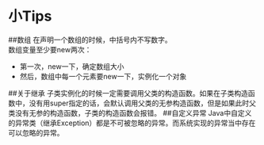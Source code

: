 小Tips
======
##数组
在声明一个数组的时候，中括号内不写数字。  
数组变量至少要new两次：
* 第一次，new一下，确定数组大小
* 然后，数组中每一个元素要new一下，实例化一个对象

##关于继承
子类实例化的时候一定需要调用父类的构造函数。如果在子类构造函数中，没有用super指定的话，会默认调用父类的无参构造函数，但是如果此时父类没有无参的构造函数，子类的构造函数会报错。
##自定义异常
Java中自定义的异常类（继承Exception）都是不可被忽略的异常。而系统实现的异常当中存在可以忽略的异常。
